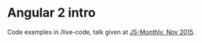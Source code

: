 # Angular 2 intro

Code examples in /live-code, talk given at [JS-Monthly, Nov 2015](http://www.meetup.com/js-monthly-london/events/226215499/).
